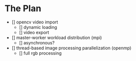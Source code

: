 # The Plan

- [] opencv video import
  - [] dynamic loading
  - [] video export
- [] master-worker workload distribution (mpi)
  - [] asynchronous?
- [] thread-based image processing parallelization (openmp)
  - [] full rgb processing
